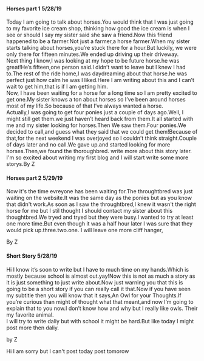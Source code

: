 #### Horses part 1   5/28/19

Today I am going to talk about horses.You would think that I was just going to my  favorite ice cream shop, thinking how good the ice cream is when I see or should I say my sister said she saw a friend.Now this friend happened to be a farmer.Not just a farmer,a horse farmer.When my sister starts talking about horses,you’re stuck there for a hour.But luckily, we were only there for fifteen minutes.We ended up driving up their driveway.  
	Next thing I know,I was looking at my hope to be future horse.he was great!He’s fifteen,one person said.I didn’t want to leave but I knew I had to.The rest of the ride home,I was daydreaming about that horse.he was perfect just how calm he was I liked.Here I am writing about this and I can’t wait to get him,that is if I am getting him.  
	Now, I have been waiting for a horse for a long time so I am pretty excited  to get one.My sister knows a ton about horses so I’ve been around horses most of my life.So because of that I’ve always wanted a horse.  
	Actually,I was going to get four ponies just a couple of days ago.Well, I might still get them.we just haven’t heard back from them.It all started with me and my sister looking for horses.Then We saw them.Four ponies.We decided to call,and guess what they said that we could get them!Because of that,for the next weekend I was overjoyed so I couldn’t think straight.Couple of days later and no call.We gave up.and started looking for more horses.Then,we found the thoroughbred. write more about this story later. 
I'm so excited about writing my first blog and I will start write some more storys.By Z

####  Horses part 2  5/29/19

Now it's the time evreyone has been waiting for.The throughtbred was just waiting on the website.It was the same day as the ponies but as you know that didn't work.As soon as I saw the throughtbred,I knew it wasn't the right horse for me but I stil thought I should contact my sister about this thoughtbred.We tryed and tryed but they were busy.I wanted to try at least one more time.But even though it was a half hour later I was sure that they would pick up.three.two.one.
I will leave one more cliff hanger,

By Z
#### Short Story   5/28/19

Hi I know it’s soon to write but I have to much time on my hands.Which is mostly because school is almost out.yay!Now this is not as much a story as it is just something to just write about.Now just warning you that this is going to be a short story if you can really call it that.Now if you have seen my subtitle then you will know that it says,An Owl for your Thoughts.If you’re curious than might of thought what that meant,and now I’m going to explain that to you now.I don’t know how and why but I really like owls. Their my favorite animal.  
I will try to write daliy but with school it might be hard.But like today I might post more then daliy.


by Z

Hi I am sorry but I can't post today post tomorow
